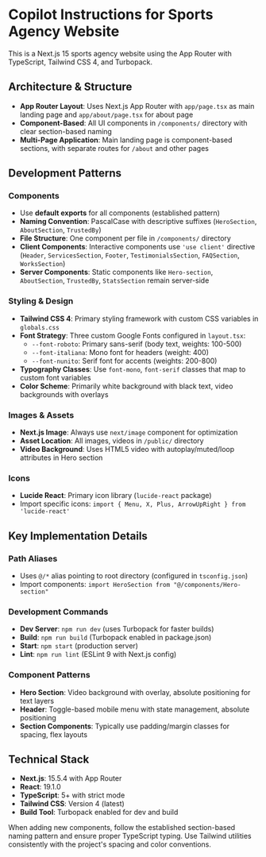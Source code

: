 # Copilot Instructions for Sports Agency Website

This is a Next.js 15 sports agency website using the App Router with TypeScript, Tailwind CSS 4, and Turbopack.

## Architecture & Structure

- **App Router Layout**: Uses Next.js App Router with `app/page.tsx` as main landing page and `app/about/page.tsx` for about page
- **Component-Based**: All UI components in `/components/` directory with clear section-based naming
- **Multi-Page Application**: Main landing page is component-based sections, with separate routes for `/about` and other pages

## Development Patterns

### Components
- Use **default exports** for all components (established pattern)
- **Naming Convention**: PascalCase with descriptive suffixes (`HeroSection`, `AboutSection`, `TrustedBy`)
- **File Structure**: One component per file in `/components/` directory
- **Client Components**: Interactive components use `'use client'` directive (`Header`, `ServicesSection`, `Footer`, `TestimonialsSection`, `FAQSection`, `WorksSection`)
- **Server Components**: Static components like `Hero-section`, `AboutSection`, `TrustedBy`, `StatsSection` remain server-side

### Styling & Design
- **Tailwind CSS 4**: Primary styling framework with custom CSS variables in `globals.css`
- **Font Strategy**: Three custom Google Fonts configured in `layout.tsx`:
  - `--font-roboto`: Primary sans-serif (body text, weights: 100-500)
  - `--font-italiana`: Mono font for headers (weight: 400)
  - `--font-nunito`: Serif font for accents (weights: 200-800)
- **Typography Classes**: Use `font-mono`, `font-serif` classes that map to custom font variables
- **Color Scheme**: Primarily white background with black text, video backgrounds with overlays

### Images & Assets
- **Next.js Image**: Always use `next/image` component for optimization
- **Asset Location**: All images, videos in `/public/` directory
- **Video Background**: Uses HTML5 video with autoplay/muted/loop attributes in Hero section

### Icons
- **Lucide React**: Primary icon library (`lucide-react` package)
- Import specific icons: `import { Menu, X, Plus, ArrowUpRight } from 'lucide-react'`

## Key Implementation Details

### Path Aliases
- Uses `@/*` alias pointing to root directory (configured in `tsconfig.json`)
- Import components: `import HeroSection from "@/components/Hero-section"`

### Development Commands
- **Dev Server**: `npm run dev` (uses Turbopack for faster builds)
- **Build**: `npm run build` (Turbopack enabled in package.json)
- **Start**: `npm start` (production server)
- **Lint**: `npm run lint` (ESLint 9 with Next.js config)

### Component Patterns
- **Hero Section**: Video background with overlay, absolute positioning for text layers
- **Header**: Toggle-based mobile menu with state management, absolute positioning
- **Section Components**: Typically use padding/margin classes for spacing, flex layouts

## Technical Stack
- **Next.js**: 15.5.4 with App Router
- **React**: 19.1.0
- **TypeScript**: 5+ with strict mode
- **Tailwind CSS**: Version 4 (latest)
- **Build Tool**: Turbopack enabled for dev and build

When adding new components, follow the established section-based naming pattern and ensure proper TypeScript typing. Use Tailwind utilities consistently with the project's spacing and color conventions.